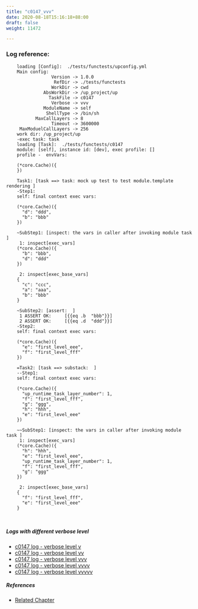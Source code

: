 ```yaml
---
title: "c0147_vvv"
date: 2020-08-18T15:16:18+88:00
draft: false
weight: 11472

---
```


### Log reference: <no value>

```
    loading [Config]:  ./tests/functests/upconfig.yml
    Main config:
                 Version -> 1.0.0
                  RefDir -> ./tests/functests
                 WorkDir -> cwd
              AbsWorkDir -> /up_project/up
                TaskFile -> c0147
                 Verbose -> vvv
              ModuleName -> self
               ShellType -> /bin/sh
           MaxCallLayers -> 8
                 Timeout -> 3600000
     MaxModuelCallLayers -> 256
    work dir: /up_project/up
    -exec task: task
    loading [Task]:  ./tests/functests/c0147
    module: [self], instance id: [dev], exec profile: []
    profile -  envVars:
    
    (*core.Cache)({
    })
    
    Task1: [task ==> task: mock up test to test module.template rendering ]
    -Step1:
    self: final context exec vars:
    
    (*core.Cache)({
      "d": "ddd",
      "b": "bbb"
    })
    
    ~SubStep1: [inspect: the vars in caller after invoking module task ]
     1: inspect[exec_vars]
    (*core.Cache)({
      "b": "bbb",
      "d": "ddd"
    })
    
     2: inspect[exec_base_vars]
    {
      "c": "ccc",
      "a": "aaa",
      "b": "bbb"
    }
    
    ~SubStep2: [assert:  ]
     1 ASSERT OK:     [{{eq .b  "bbb"}}]
     2 ASSERT OK:     [{{eq .d  "ddd"}}]
    -Step2:
    self: final context exec vars:
    
    (*core.Cache)({
      "e": "first_level_eee",
      "f": "first_level_fff"
    })
    
    =Task2: [task ==> substack:  ]
    --Step1:
    self: final context exec vars:
    
    (*core.Cache)({
      "up_runtime_task_layer_number": 1,
      "f": "first_level_fff",
      "g": "ggg",
      "h": "hhh",
      "e": "first_level_eee"
    })
    
    ~~SubStep1: [inspect: the vars in caller after invoking module task ]
     1: inspect[exec_vars]
    (*core.Cache)({
      "h": "hhh",
      "e": "first_level_eee",
      "up_runtime_task_layer_number": 1,
      "f": "first_level_fff",
      "g": "ggg"
    })
    
     2: inspect[exec_base_vars]
    {
      "f": "first_level_fff",
      "e": "first_level_eee"
    }
    
    
```

##### Logs with different verbose level
* [c0147 log - verbose level v](../../logs/c0147_v)
* [c0147 log - verbose level vv](../../logs/c0147_vv)
* [c0147 log - verbose level vvv](../../logs/c0147_vvv)
* [c0147 log - verbose level vvvv](../../logs/c0147_vvvv)
* [c0147 log - verbose level vvvvv](../../logs/c0147_vvvvv)

##### References
* [Related Chapter](../../vars/c0147)
